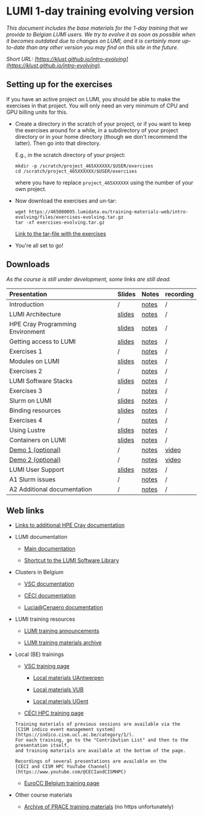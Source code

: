 # LUMI 1-day training evolving version

*This document includes the base materials for the 1-day training that we
provide to Belgian LUMI users. We try to evolve it as soon as possible when
it becomes outdated due to changes on LUMI, and it is certainly more up-to-date
than any other version you may find on this site in the future.*

*Short URL: [https://klust.github.io/intro-evolving](https://klust.github.io/intro-evolving).*

<!--
## Organisation

-   [Schedule](schedule.md)
-->

<!-- Exercises actual training session. 
## Setting up for the exercises

-   Create a directory in the scratch of the training project, or if you want to
    keep the exercises around for a while after the session and have already
    another project on LUMI, in a subdirectory or your project directory 
    or in your home directory (though we don't recommend the latter).
    Then go into that directory.

    E.g., in the scratch directory of the project:

    ```
    mkdir -p /scratch/project_465000523/$USER/exercises
    cd /scratch/project_465000523/$USER/exercises
    ```

-   Now download the exercises and un-tar:

    ```
    wget https://465000095.lumidata.eu/training-materials-web/intro-evolving/files/exercises-202310xx.tar.gz
    tar -xf exercises-20230509.tar.gz
    ```

    [Link to the tar-file with the exercises](https://465000095.lumidata.eu/training-materials-web/intro-evolving/files/exercises-20230509.tar.gz)

-   You're all set to go!
-->

## Setting up for the exercises

If you have an active project on LUMI, you should be able to make the exercises in that project.
You will only need an very minimum of CPU and GPU billing units for this.

-   Create a directory in the scratch of your project, or if you want to
    keep the exercises around for a while, in a subdirectory of your project directory 
    or in your home directory (though we don't recommend the latter).
    Then go into that directory.

    E.g., in the scratch directory of your project:

    ```
    mkdir -p /scratch/project_465XXXXXX/$USER/exercises
    cd /scratch/project_465XXXXXX/$USER/exercises
    ```

    where you have to replace `project_465XXXXXX` using the number of your own project.

-   Now download the exercises and un-tar:

    ```
    wget https://465000095.lumidata.eu/training-materials-web/intro-evolving/files/exercises-evolving.tar.gz
    tar -xf exercises-evolving.tar.gz
    ```

    [Link to the tar-file with the exercises](https://465000095.lumidata.eu/training-materials-web/intro-evolving/files/exercises-evolving.tar.gz)

-   You're all set to go!


## Downloads

*As the course is still under development, some links are still dead.*

| Presentation | Slides | Notes | recording |
|:-------------|:-------|:------|:----------|
| Introduction | / | [notes](00_Introduction.md) | / |
| LUMI Architecture | [slides](https://465000095.lumidata.eu/training-materials-web/intro-evolving/files/LUMI-BE-Intro-evolving-01-architecture.pdf) | [notes](01_Architecture.md) | / |
| HPE Cray Programming Environment | [slides](https://465000095.lumidata.eu/training-materials-web/intro-evolving/files/LUMI-BE-Intro-evolving-02-CPE.pdf) | [notes](02_CPE.md) | / |
| Getting access to LUMI | [slides](https://465000095.lumidata.eu/training-materials-web/intro-evolving/files/LUMI-BE-Intro-evolving-03-access.pdf) | [notes](03_LUMI_access.md) | / |
| Exercises 1 | / | [notes](E03_Exercises_1.md) | / |
| Modules on LUMI | [slides](https://465000095.lumidata.eu/training-materials-web/intro-evolving/files/LUMI-BE-Intro-evolving-04-modules.pdf) | [notes](04_Modules.md) | / |
| Exercises 2 | / | [notes](E04_Exercises_2.md) | / |
| LUMI Software Stacks | [slides](https://465000095.lumidata.eu/training-materials-web/intro-evolving/files/LUMI-BE-Intro-evolving-05-software.pdf) | [notes](05_Software_stacks.md) | / |
| Exercises 3 | / | [notes](E05_Exercises_3.md) | / |
| Slurm on LUMI | [slides](https://465000095.lumidata.eu/training-materials-web/intro-evolving/files/LUMI-BE-Intro-evolving-06-slurm.pdf) | [notes](06_Slurm.md) | / |
| Binding resources | [slides](https://465000095.lumidata.eu/training-materials-web/intro-evolving/files/LUMI-BE-Intro-evolving-07-binding.pdf) | [notes](07_Binding.md) | / | 
| Exercises 4 | / | [notes](E07_Exercises_4.md) | / |
| Using Lustre | [slides](https://465000095.lumidata.eu/training-materials-web/intro-evolving/files/LUMI-BE-Intro-evolving-08-lustre.pdf) | [notes](08_Lustre.md) | / |
| Containers on LUMI | [slides](https://465000095.lumidata.eu/training-materials-web/intro-evolving/files/LUMI-BE-Intro-evolving-09-containers.pdf) | [notes](09_Containers.md) | / |
| [Demo 1 (optional)](Demo1.md) | / | [notes](Demo1.md) | [video](Demo1.md#video-of-the-demo) |
| [Demo 2 (optional)](Demo2.md) | / | [notes](Demo2.md) | [video](Demo2.md#video-of-the-demo) |
| LUMI User Support | [slides](https://465000095.lumidata.eu/training-materials-web/intro-evolving/files/LUMI-BE-Intro-evolving-10-support.pdf) | [notes](10_Support.md) | / |
| A1 Slurm issues | / | [notes](A01_Slurm_issues.md) | / | 
| A2 Additional documentation | / | [notes](A02_Documentation.md) | / | 


## Web links

-   [Links to additional HPE Cray documentation](A02_Documentation.md)

-   LUMI documentation

    -   [Main documentation](https://docs.lumi-supercomputer.eu/)

    -   [Shortcut to the LUMI Software Library](https://lumi-supercomputer.github.io/LUMI-EasyBuild-docs/)

-   Clusters in Belgium

    -   [VSC documentation](https://docs.vscentrum.be/en/latest/)

    -   [CÉCI documentation](https://support.ceci-hpc.be/doc/index.html)

    -   [Lucia@Cenaero documentation](https://doc.lucia.cenaero.be/)

-   LUMI training resources

    -   [LUMI training announcements](https://www.lumi-supercomputer.eu/events/)

    -   [LUMI training materials archive](https://lumi-supercomputer.github.io/LUMI-training-materials/)

-   Local (BE) trainings

    -   [VSC training page](https://www.vscentrum.be/vsctraining)

        -   [Local materials UAntwerpen](https://www.uantwerpen.be/en/research-facilities/calcua/training/)
  
        -   [Local materials VUB](https://hpc.vub.be/docs/training-material/)

        -   [Local materials UGent](https://www.ugent.be/hpc/en/training)

     -   [CÉCI HPC training page](https://www.ceci-hpc.be/training.html)

        Training materials of previous sessions are available via the 
        [CISM indico event management system](https://indico.cism.ucl.ac.be/category/1/). 
        For each training, go to the "Contribution List" and then to the presentation itself,
        and training materials are available at the bottom of the page.

        Recordings of several presentations are available on the 
        [CÉCI and CISM HPC YouTube Channel](https://www.youtube.com/@CECIandCISMHPC)

    -   [EuroCC Belgium training page](https://www.enccb.be/training)

-   Other course materials

    -   [Archive of PRACE training materials](https://training.prace-ri.eu/) (no https unfortunately)


